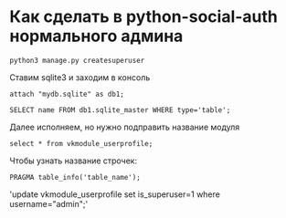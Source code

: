 # Как сделать в python-social-auth нормального админа

`python3 manage.py createsuperuser`

Ставим sqlite3 и заходим в консоль

`attach "mydb.sqlite" as db1;`

`SELECT name FROM db1.sqlite_master WHERE type='table';`

Далее исполняем, но нужно подправить название модуля

`select * from vkmodule_userprofile;`  

Чтобы узнать название строчек:

`PRAGMA table_info('table_name');`

'update vkmodule_userprofile set is_superuser=1 where username="admin";'


